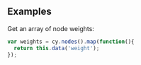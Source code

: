 ## Examples

Get an array of node weights:
```js
var weights = cy.nodes().map(function(){
  return this.data('weight');
});
```